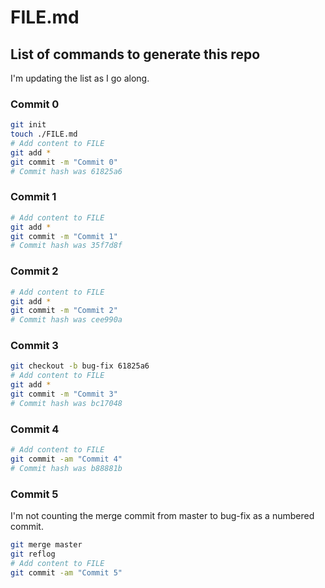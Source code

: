 # FILE.md

## List of commands to generate this repo

I'm updating the list as I go along.

### Commit 0

```sh
git init
touch ./FILE.md
# Add content to FILE
git add *
git commit -m "Commit 0"
# Commit hash was 61825a6
```

### Commit 1

```sh
# Add content to FILE
git add *
git commit -m "Commit 1"
# Commit hash was 35f7d8f
```

### Commit 2

```sh
# Add content to FILE
git add *
git commit -m "Commit 2"
# Commit hash was cee990a
```

### Commit 3

```sh
git checkout -b bug-fix 61825a6
# Add content to FILE
git add *
git commit -m "Commit 3"
# Commit hash was bc17048
```

### Commit 4

```sh
# Add content to FILE
git commit -am "Commit 4"
# Commit hash was b88881b
```

### Commit 5

I'm not counting the merge commit from master to bug-fix as a numbered commit.

```sh
git merge master
git reflog
# Add content to FILE
git commit -am "Commit 5"
```
